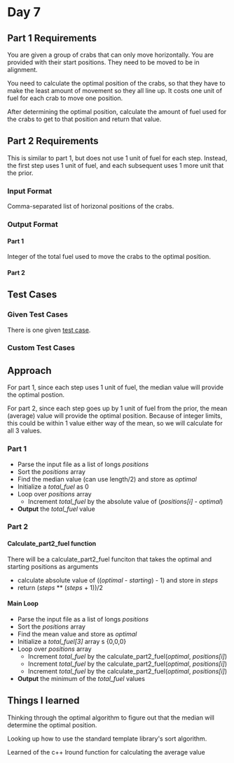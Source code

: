 # Day 7 #

## Part 1 Requirements ##

You are given a group of crabs that can only move horizontally. You are provided with their start positions. They need to be moved to be in alignment.

You need to calculate the optimal position of the crabs, so that they have to make the least amount of movement so they all line up. It costs one unit of fuel for each crab to move one position.

After determining the optimal position, calculate the amount of fuel used for the crabs to get to that position and return that value.

## Part 2 Requirements ##

This is similar to part 1, but does not use 1 unit of fuel for each step. Instead, the first step uses 1 unit of fuel, and each subsequent uses 1 more unit that the prior.

### Input Format ###

Comma-separated list of horizonal positions of the crabs.

### Output Format ###

#### Part 1 ####

Integer of the total fuel used to move the crabs to the optimal position.

#### Part 2 ####


## Test Cases ##

### Given Test Cases ###

There is one given [test case](../data/test_cases/day7_test1.txt).

### Custom Test Cases ###


## Approach ##

For part 1, since each step uses 1 unit of fuel, the median value will provide the optimal postion.

For part 2, since each step goes up by 1 unit of fuel from the prior, the mean (average) value will provide the optimal position. Because of integer limits, this could be within 1 value either way of the mean, so we will calculate for all 3 values.

### Part 1 ###

- Parse the input file as a list of longs *positions*
- Sort the *positions* array
- Find the median value (can use length/2) and store as *optimal*
- Initialize a *total_fuel* as 0
- Loop over *positions* array
    - Increment *total_fuel* by the absolute value of (*positions[i]* - *optimal*)
- **Output** the *total_fuel* value

### Part 2 ###

#### Calculate_part2_fuel function ####
There will be a calculate_part2_fuel funciton that takes the optimal and starting positions as arguments

- calculate absolute value of ((*optimal* - *starting*) - 1) and store in *steps*
- return (*steps* ** (*steps* + 1))/2

#### Main Loop ####

- Parse the input file as a list of longs *positions*
- Sort the *positions* array
- Find the mean value and store as *optimal*
- Initialize a *total_fuel[3]* array s {0,0,0}
- Loop over *positions* array
    - Increment *total_fuel* by the calculate_part2_fuel(*optimal*, *positions[i]*)
    - Increment *total_fuel* by the calculate_part2_fuel(*optimal*, *positions[i]*)
    - Increment *total_fuel* by the calculate_part2_fuel(*optimal*, *positions[i]*)
- **Output** the minimum of the *total_fuel* values


## Things I learned ##

Thinking through the optimal algorithm to figure out that the median will determine the optimal position.

Looking up how to use the standard template library's sort algorithm.

Learned of the c++ lround function for calculating the average value